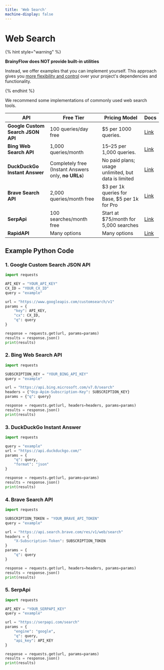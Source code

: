 ```yaml
---
title: 'Web Search'
machine-display: false
---
```


# Web Search

{% hint style="warning" %}

**BrainyFlow does NOT provide built-in utilities**

Instead, we offer examples that you can implement yourself. This approach gives you [more flexibility and control](./index.md#why-not-built-in) over your project's dependencies and functionality.

{% endhint %}

We recommend some implementations of commonly used web search tools.

| **API**                           | **Free Tier**                                       | **Pricing Model**                                   | **Docs**                                                                                   |
| --------------------------------- | --------------------------------------------------- | --------------------------------------------------- | ------------------------------------------------------------------------------------------ |
| **Google Custom Search JSON API** | 100 queries/day free                                | $5 per 1000 queries.                                | [Link](https://developers.google.com/custom-search/v1/overview)                            |
| **Bing Web Search API**           | 1,000 queries/month                                 | $15–$25 per 1,000 queries.                          | [Link](https://azure.microsoft.com/en-us/services/cognitive-services/bing-web-search-api/) |
| **DuckDuckGo Instant Answer**     | Completely free (Instant Answers only, **no URLs**) | No paid plans; usage unlimited, but data is limited | [Link](https://duckduckgo.com/api)                                                         |
| **Brave Search API**              | 2,000 queries/month free                            | $3 per 1k queries for Base, $5 per 1k for Pro       | [Link](https://brave.com/search/api/)                                                      |
| **SerpApi**                       | 100 searches/month free                             | Start at $75/month for 5,000 searches               | [Link](https://serpapi.com/)                                                               |
| **RapidAPI**                      | Many options                                        | Many options                                        | [Link](https://rapidapi.com/search?term=search&sortBy=ByRelevance)                         |

## Example Python Code

### 1. Google Custom Search JSON API

```python
import requests

API_KEY = "YOUR_API_KEY"
CX_ID = "YOUR_CX_ID"
query = "example"

url = "https://www.googleapis.com/customsearch/v1"
params = {
    "key": API_KEY,
    "cx": CX_ID,
    "q": query
}

response = requests.get(url, params=params)
results = response.json()
print(results)
```

### 2. Bing Web Search API

```python
import requests

SUBSCRIPTION_KEY = "YOUR_BING_API_KEY"
query = "example"

url = "https://api.bing.microsoft.com/v7.0/search"
headers = {"Ocp-Apim-Subscription-Key": SUBSCRIPTION_KEY}
params = {"q": query}

response = requests.get(url, headers=headers, params=params)
results = response.json()
print(results)
```

### 3. DuckDuckGo Instant Answer

```python
import requests

query = "example"
url = "https://api.duckduckgo.com/"
params = {
    "q": query,
    "format": "json"
}

response = requests.get(url, params=params)
results = response.json()
print(results)
```

### 4. Brave Search API

```python
import requests

SUBSCRIPTION_TOKEN = "YOUR_BRAVE_API_TOKEN"
query = "example"

url = "https://api.search.brave.com/res/v1/web/search"
headers = {
    "X-Subscription-Token": SUBSCRIPTION_TOKEN
}
params = {
    "q": query
}

response = requests.get(url, headers=headers, params=params)
results = response.json()
print(results)
```

### 5. SerpApi

```python
import requests

API_KEY = "YOUR_SERPAPI_KEY"
query = "example"

url = "https://serpapi.com/search"
params = {
    "engine": "google",
    "q": query,
    "api_key": API_KEY
}

response = requests.get(url, params=params)
results = response.json()
print(results)
```

